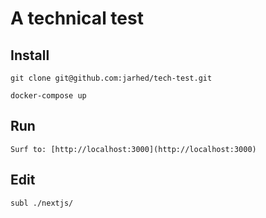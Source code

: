 # A technical test


## Install
```
git clone git@github.com:jarhed/tech-test.git

docker-compose up
```

## Run
```
Surf to: [http://localhost:3000](http://localhost:3000)
```

## Edit
```
subl ./nextjs/
```